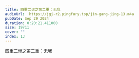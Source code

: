 ```yaml
---
title: 四重二谛之第二重：无我
audioUrl:  https://jgj-r2.pingfury.top/jin-gang-jing-13.m4a
pubDate: Sep 29 2024
duration: 0:20:21.411000
size: 19711
cover: ""
index: 13
---
```

四重二谛之第二重：无我